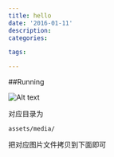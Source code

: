 ```yaml
---
title: hello
date: '2016-01-11'
description:
categories:

tags:

---
```

##Running

![Alt text]({{urls.media}}/mz.jpg)  


对应目录为 
```
assets/media/ 
```  

把对应图片文件拷贝到下面即可
